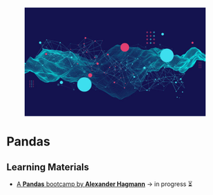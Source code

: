 <p align="center">
  <kbd>
    <img width="420" src="../../assets/images/pandas.jpg">
  <kbd>
</p>

# Pandas

## Learning Materials

- [A **Pandas** bootcamp by **Alexander Hagmann**](https://www.udemy.com/course/the-pandas-bootcamp/) &rarr; in progress ⏳
